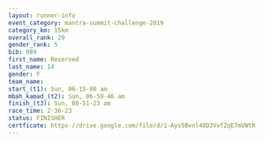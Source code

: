 ```yaml
---
layout: runner-info 
event_category: mantra-summit-challenge-2019 
category_km: 15km 
overall_rank: 29
gender_rank: 5
bib: 989
first_name: Reserved
last_name: 14
gender: F
team_name: 
start_(t1): Sun, 06-15-00 am
mbah_kamad_(t2): Sun, 06-59-46 am
finish_(t3): Sun, 08-51-23 am
race_time: 2-36-23
status: FINISHER
certficate: https-//drive.google.com/file/d/1-Ays5Bvnl48D3VvfZqE7mVWtR_RGJe3Q/view?usp=sharing
---
```

